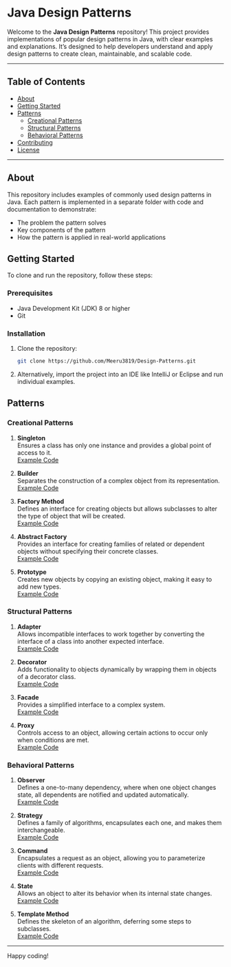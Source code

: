 

# Java Design Patterns

Welcome to the **Java Design Patterns** repository! This project provides implementations of popular design patterns in Java, with clear examples and explanations. It’s designed to help developers understand and apply design patterns to create clean, maintainable, and scalable code.

---

## Table of Contents

- [About](#about)
- [Getting Started](#getting-started)
- [Patterns](#patterns)
    - [Creational Patterns](#creational-patterns)
    - [Structural Patterns](#structural-patterns)
    - [Behavioral Patterns](#behavioral-patterns)
- [Contributing](#contributing)
- [License](#license)

---

## About

This repository includes examples of commonly used design patterns in Java. Each pattern is implemented in a separate folder with code and documentation to demonstrate:
- The problem the pattern solves
- Key components of the pattern
- How the pattern is applied in real-world applications

## Getting Started

To clone and run the repository, follow these steps:

### Prerequisites
- Java Development Kit (JDK) 8 or higher
- Git

### Installation

1. Clone the repository:
   ```bash
   git clone https://github.com/Meeru3819/Design-Patterns.git
   ```
2. Alternatively, import the project into an IDE like IntelliJ or Eclipse and run individual examples.

## Patterns

### Creational Patterns

1. **Singleton**  
   Ensures a class has only one instance and provides a global point of access to it.  
   [Example Code](src/com/yourpackage/creational/singleton)

2. **Builder**  
   Separates the construction of a complex object from its representation.  
   [Example Code](Builder)

3. **Factory Method**  
   Defines an interface for creating objects but allows subclasses to alter the type of object that will be created.  
   [Example Code](src/com/yourpackage/creational/factorymethod)

4. **Abstract Factory**  
   Provides an interface for creating families of related or dependent objects without specifying their concrete classes.  
   [Example Code](src/com/yourpackage/creational/abstractfactory)

5. **Prototype**  
   Creates new objects by copying an existing object, making it easy to add new types.  
   [Example Code](src/com/yourpackage/creational/prototype)

### Structural Patterns

1. **Adapter**  
   Allows incompatible interfaces to work together by converting the interface of a class into another expected interface.  
   [Example Code](src/com/yourpackage/structural/adapter)

2. **Decorator**  
   Adds functionality to objects dynamically by wrapping them in objects of a decorator class.  
   [Example Code](src/com/yourpackage/structural/decorator)

3. **Facade**  
   Provides a simplified interface to a complex system.  
   [Example Code](src/com/yourpackage/structural/facade)

4. **Proxy**  
   Controls access to an object, allowing certain actions to occur only when conditions are met.  
   [Example Code](src/com/yourpackage/structural/proxy)

### Behavioral Patterns

1. **Observer**  
   Defines a one-to-many dependency, where when one object changes state, all dependents are notified and updated automatically.  
   [Example Code](src/com/yourpackage/behavioral/observer)

2. **Strategy**  
   Defines a family of algorithms, encapsulates each one, and makes them interchangeable.  
   [Example Code](src/com/yourpackage/behavioral/strategy)

3. **Command**  
   Encapsulates a request as an object, allowing you to parameterize clients with different requests.  
   [Example Code](src/com/yourpackage/behavioral/command)

4. **State**  
   Allows an object to alter its behavior when its internal state changes.  
   [Example Code](src/com/yourpackage/behavioral/state)

5. **Template Method**  
   Defines the skeleton of an algorithm, deferring some steps to subclasses.  
   [Example Code](src/com/yourpackage/behavioral/templatemethod)

---
Happy coding!